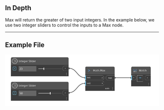 ## In Depth
Max will return the greater of two input integers. In the example below, we use two integer sliders to control the inputs to a Max node.
___
## Example File

![Max (int1, int2)](./DSCore.Math.Max(int1,%20int2)_img.jpg)

